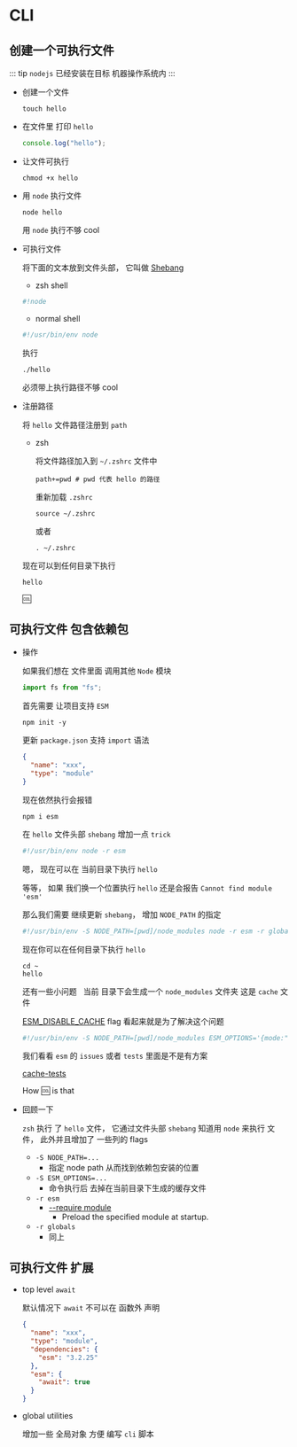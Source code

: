 # CLI

## 创建一个可执行文件

::: tip
`nodejs` 已经安装在目标 机器操作系统内
:::

- 创建一个文件

  ```shell
  touch hello
  ```

- 在文件里 打印 `hello`

  ```javascript
  console.log("hello");
  ```

- 让文件可执行

  ```shell
  chmod +x hello
  ```

- 用 `node` 执行文件

  ```shell
  node hello
  ```

  用 `node` 执行不够 cool

- 可执行文件

  将下面的文本放到文件头部， 它叫做 [Shebang](Shebang "Unix")

  - zsh shell

  ```javascript
  #!node
  ```

  - normal shell

  ```javascript
  #!/usr/bin/env node
  ```

  执行

  ```shell
  ./hello
  ```

  必须带上执行路径不够 cool

- 注册路径

  将 `hello` 文件路径注册到 `path`

  - zsh

    将文件路径加入到 `~/.zshrc` 文件中

    ```shell
    path+=pwd # pwd 代表 hello 的路径
    ```

    重新加载 `.zshrc`

    ```shell
    source ~/.zshrc
    ```

    或者

    ```shell
    . ~/.zshrc
    ```

  现在可以到任何目录下执行

  ```shell
  hello
  ```

  :cool:

## 可执行文件 包含依赖包

- 操作

  如果我们想在 文件里面 调用其他 `Node` 模块

  ```javascript
  import fs from "fs";
  ```

  首先需要 让项目支持 `ESM`

  ```shell
  npm init -y
  ```

  更新 `package.json` 支持 `import` 语法

  ```json
  {
    "name": "xxx",
    "type": "module"
  }
  ```

  现在依然执行会报错

  ```shell
  npm i esm
  ```

  在 `hello` 文件头部 `shebang` 增加一点 `trick`

  ```javascript
  #!/usr/bin/env node -r esm
  ```

  嗯， 现在可以在 当前目录下执行 `hello`

  等等， 如果 我们换一个位置执行 `hello` 还是会报告 `Cannot find module 'esm'`

  那么我们需要 继续更新 `shebang`， 增加 `NODE_PATH` 的指定

  ```javascript
  #!/usr/bin/env -S NODE_PATH=[pwd]/node_modules node -r esm -r globals
  ```

  现在你可以在任何目录下执行 `hello`

  ```shell
  cd ~
  hello
  ```

  还有一些小问题   当前 目录下会生成一个 `node_modules` 文件夹 这是 `cache` 文件

  [ESM_DISABLE_CACHE](https://www.npmjs.com/package/esm) flag 看起来就是为了解决这个问题

  ```javascript
  #!/usr/bin/env -S NODE_PATH=[pwd]/node_modules ESM_OPTIONS='{mode:"auto",cache:0}' node -r esm -r globals
  ```

  我们看看 `esm` 的 `issues` 或者 `tests` 里面是不是有方案

  [cache-tests](https://github.com/standard-things/esm/blob/master/test/cache-tests.js)

  How :cool: is that

- 回顾一下

  `zsh` 执行 了 `hello` 文件， 它通过文件头部 `shebang` 知道用 `node` 来执行 文件， 此外并且增加了 一些列的 flags

  - `-S NODE_PATH=...`
    - 指定 node path 从而找到依赖包安装的位置
  - `-S ESM_OPTIONS=...`
    - 命令执行后 去掉在当前目录下生成的缓存文件
  - `-r esm`
    - [--require module](https://nodejs.org/docs/latest-v14.x/api/cli.html)
      - Preload the specified module at startup.
  - `-r globals`
    - 同上

## 可执行文件 扩展

- top level `await`

  默认情况下 `await` 不可以在 函数外 声明

  ```json
  {
    "name": "xxx",
    "type": "module",
    "dependencies": {
      "esm": "3.2.25"
    },
    "esm": {
      "await": true
    }
  }
  ```

- global utilities

  增加一些 全局对象 方便 编写 `cli` 脚本
